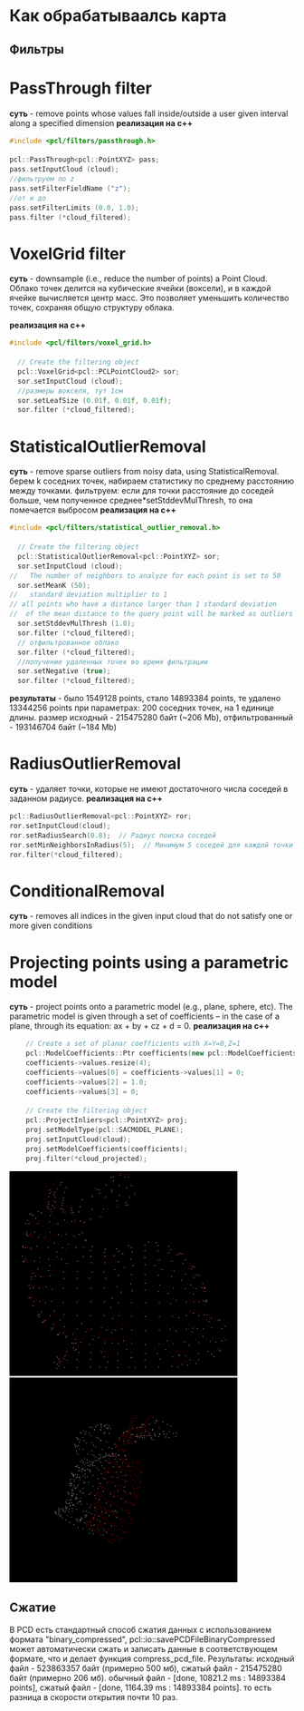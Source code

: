 # Как обрабатываалсь карта
## Фильтры
# PassThrough filter
**суть** - remove points whose values fall inside/outside a user given interval along a specified dimension
**реализация на с++**
``` cpp
#include <pcl/filters/passthrough.h>

pcl::PassThrough<pcl::PointXYZ> pass;
pass.setInputCloud (cloud);
//фильтруем по z
pass.setFilterFieldName ("z");
//от и до
pass.setFilterLimits (0.0, 1.0);
pass.filter (*cloud_filtered);
```
# VoxelGrid filter
**суть** - downsample (i.e., reduce the number of points) a Point Cloud. Облако точек делится на кубические ячейки (воксели), и в каждой ячейке вычисляется центр масс. Это позволяет уменьшить количество точек, сохраняя общую структуру облака.

**реализация на с++**

``` cpp
#include <pcl/filters/voxel_grid.h>

  // Create the filtering object
  pcl::VoxelGrid<pcl::PCLPointCloud2> sor;
  sor.setInputCloud (cloud);
  //размеры вокселя, тут 1см
  sor.setLeafSize (0.01f, 0.01f, 0.01f);
  sor.filter (*cloud_filtered);

  ```

# StatisticalOutlierRemoval
**суть**  - remove sparse outliers from noisy data, using StatisticalRemoval. берем k соседних точек, набираем статистику по среднему расстоянию между точками. фильтруем: если для точки расстояние до соседей больше, чем полученное среднее*setStddevMulThresh, то она помечается выбросом 
**реализация на с++**

``` cpp
#include <pcl/filters/statistical_outlier_removal.h>

  // Create the filtering object
  pcl::StatisticalOutlierRemoval<pcl::PointXYZ> sor;
  sor.setInputCloud (cloud);
//   The number of neighbors to analyze for each point is set to 50
  sor.setMeanK (50);
//   standard deviation multiplier to 1
// all points who have a distance larger than 1 standard deviation
//  of the mean distance to the query point will be marked as outliers and removed
  sor.setStddevMulThresh (1.0);
  sor.filter (*cloud_filtered);
  // отфильтрованное облако
  sor.filter (*cloud_filtered); 
  //получение удаленных точек во время фильтрации
  sor.setNegative (true);
  sor.filter (*cloud_filtered);

  ```

  **результаты** - было 1549128 points, стало 14893384 points, те удалено 13344256 points при параметрах: 200 соседних точек, на 1 единице длины. размер исходный - 215475280 байт (~206 Mb), отфильтрованный - 193146704 байт (~184 Mb) 

# RadiusOutlierRemoval
**суть** - удаляет точки, которые не имеют достаточного числа соседей в заданном радиусе. 
**реализация на с++**
``` cpp
pcl::RadiusOutlierRemoval<pcl::PointXYZ> ror;
ror.setInputCloud(cloud);
ror.setRadiusSearch(0.8);  // Радиус поиска соседей
ror.setMinNeighborsInRadius(5);  // Минимум 5 соседей для каждой точки
ror.filter(*cloud_filtered);
```
# ConditionalRemoval
**суть** - removes all indices in the given input cloud that do not satisfy one or more given conditions
# Projecting points using a parametric model
**суть** - project points onto a parametric model (e.g., plane, sphere, etc). The parametric model is given through a set of coefficients – in the case of a plane, through its equation: ax + by + cz + d = 0.
**реализация на с++**
``` cpp
    // Create a set of planar coefficients with X=Y=0,Z=1
    pcl::ModelCoefficients::Ptr coefficients(new pcl::ModelCoefficients());
    coefficients->values.resize(4);
    coefficients->values[0] = coefficients->values[1] = 0;
    coefficients->values[2] = 1.0;
    coefficients->values[3] = 0;

    // Create the filtering object
    pcl::ProjectInliers<pcl::PointXYZ> proj;
    proj.setModelType(pcl::SACMODEL_PLANE);
    proj.setInputCloud(cloud);
    proj.setModelCoefficients(coefficients);
    proj.filter(*cloud_projected);

  ```
![alt text](image-1.png)
![alt text](image.png)

## Сжатие
В PCD есть стандартный способ сжатия данных с использованием формата "binary_compressed", pcl::io::savePCDFileBinaryCompressed может автоматически сжать и записать данные в соответствующем формате, что и делает функция compress_pcd_file. Результаты: исходный файл - 523863357 байт (примерно 500 мб), сжатый файл - 215475280 байт (примерно 206 мб). 
обычный файл - [done, 10821.2 ms : 14893384 points], сжатый файл - [done, 1164.39 ms : 14893384 points]. то есть разница в скорости открытия почти 10 раз. 